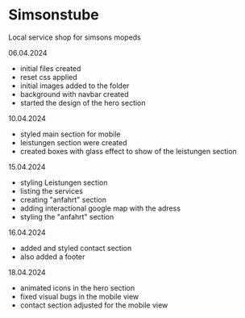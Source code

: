 # Simsonstube
Local service shop for simsons mopeds


06.04.2024
- initial files created
- reset css applied
- initial images added to the folder
- background with navbar created
- started the design of the hero section


10.04.2024
- styled main section for mobile
- leistungen section were created
- created boxes with glass effect to show of the leistungen section


15.04.2024
- styling Leistungen section
- listing the services
- creating "anfahrt" section
- adding interactional google map with the adress
- styling the "anfahrt" section


16.04.2024
- added and styled contact section
- also added a footer


18.04.2024
- animated icons in the hero section
- fixed visual bugs in the mobile view
- contact section adjusted for the mobile view